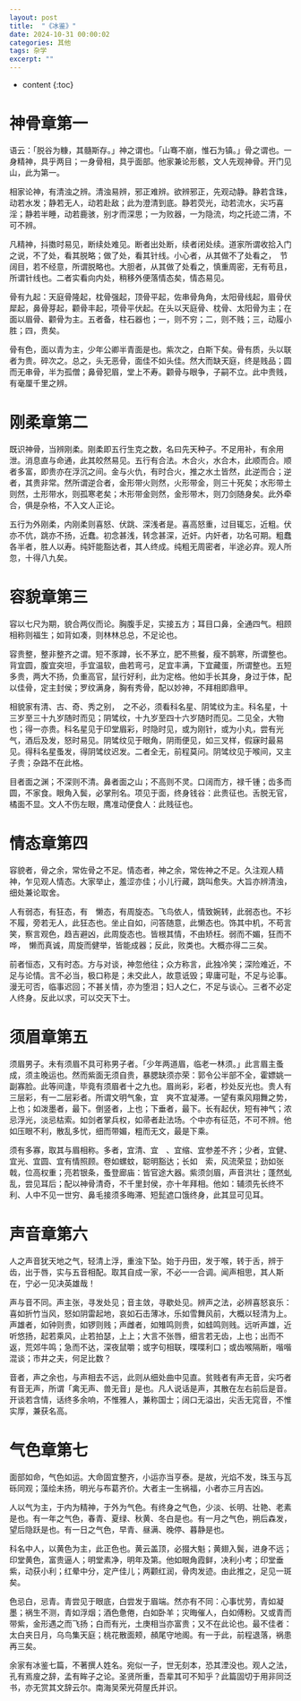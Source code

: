 ```yaml
---
layout: post
title:  "《冰鉴》"
date: 2024-10-31 00:00:02
categories: 其他
tags: 杂学
excerpt: ""
---
```


* content
{:toc}


# 神骨章第一

语云：「脱谷为糠，其髓斯存。」神之谓也。「山骞不崩，惟石为镇。」骨之谓也。一身精神，具乎两目；一身骨相，具乎面部。他家兼论形骸，文人先观神骨。开门见山，此为第一。

相家论神，有清浊之辨。清浊易辨，邪正难辨。欲辨邪正，先观动静。静若含珠，动若水发；静若无人，动若赴敌；此为澄清到底。静若荧光，动若流水，尖巧喜淫；静若半睡，动若鹿骇，别才而深思；一为败器，一为隐流，均之托迹二清，不可不辨。

凡精神，抖擞时易见，断续处难见。断者出处断，续者闭处续。道家所谓收拾入门之说，不了处，看其脱略；做了处，看其针线。小心者，从其做不了处看之，　节阔目，若不经意，所谓脱略也。大胆者，从其做了处看之，慎重周密，无有苟且，所谓针线也。二者实看向内处，稍移外便落情态矣，情态易见。

骨有九起：天庭骨隆起，枕骨强起，顶骨平起，佐串骨角角，太阳骨线起，眉骨伏犀起，鼻骨芽起，颧骨丰起，项骨平伏起。在头以天庭骨、枕骨、太阳骨为主；在面以眉骨、颧骨为主。五者备，柱石器也；一，则不穷；二，则不贱；三，动履小胜；四，贵矣。

骨有色，面以青为主，少年公卿半青面是也。紫次之，白斯下矣。骨有质，头以联者为贵。碎次之。总之，头无恶骨，面佳不如头佳。然大而缺天庭，终是贱品；圆而无串骨，半为孤僧；鼻骨犯眉，堂上不寿。颧骨与眼争，子嗣不立。此中贵贱，有毫厘千里之辨。



# 刚柔章第二

既识神骨，当辨刚柔。刚柔即五行生克之数，名曰先天种子。不足用补，有余用泄。消息直与命通，此其皎然易见。五行有合法。木合火，水合木，此顺而合。顺者多富，即贵亦在浮沉之间。金与火仇，有时合火，推之水土皆然，此逆而合；逆者，其贵非常。然所谓逆合者，金形带火则然，火形带金，则三十死矣；水形带土则然，土形带水，则孤寒老矣；木形带金则然，金形带木，则刀剑随身矣。此外牵合，俱是杂格，不入文人正论。

五行为外刚柔，内刚柔则喜怒、伏跳、深浅者是。喜高怒重，过目辄忘，近粗。伏亦不伉，跳亦不扬，近蠢。初念甚浅，转念甚深，近奸。内奸者，功名可期。粗蠢各半者，胜人以寿。纯奸能豁达者，其人终成。纯粗无周密者，半途必弃。观人所忽，十得八九矣。



# 容貌章第三

容以七尺为期，貌合两仪而论。胸腹手足，实接五方；耳目口鼻，全通四气。相顾相称则福生；如背如凑，则林林总总，不足论也。

容贵整，整非整齐之谓。短不豕蹲，长不茅立，肥不熊餐，瘦不鹊寒，所谓整也。背宜圆，腹宜突坦，手宜温软，曲若弯弓，足宜丰满，下宜藏蛋，所谓整也。五短多贵，两大不扬，负重高官，鼠行好利，此为定格。他如手长其身，身过于体，配以佳骨，定主封侯；罗纹满身，胸有秀骨，配以妙神，不拜相即鼎甲。

相貌家有清、古、奇、秀之别，　之不必，须看科名星、阴骘纹为主。科名星，十三岁至三十九岁随时而见；阴骘纹，十九岁至四十六岁随时而见。二见全，大物也；得一亦贵。科名星见于印堂眉彩，时隐时见，或为刚针，或为小丸，尝有光气，酒后及发，怒时易见。阴骘纹见于眼角，阴雨便见，如三叉样，假寐时最易见。得科名星蚤发，得阴骘纹迟发。二者全无，前程莫问。阴骘纹见于喉间，又主子贵；杂路不在此格。

目者面之渊；不深则不清。鼻者面之山；不高则不灵。口阔而方，禄千锺；齿多而圆，不家食。眼角入鬓，必掌刑名。项见于面，终身钱谷：此贵征也。舌脱无官，橘面不显。文人不伤左眼，鹰准动便食人：此贱征也。


# 情态章第四

容貌者，骨之余，常佐骨之不足。情态者，神之余，常佐神之不足。久注观人精神，乍见观人情态。大家举止，羞涩亦佳；小儿行藏，跳叫愈失。大旨亦辨清浊，细处兼论取舍。

人有弱态，有狂态，有　懒态，有周旋态。飞鸟依人，情致婉转，此弱态也。不衫不履，旁若无人，此狂态也。坐止自如，问答随意，此懒态也。饰其中机，不苟言笑，察言观色，趋吉避凶，此周旋态也。皆根其情，不由矫枉。弱而不媚，狂而不哗，　懒而真诚，周旋而健举，皆能成器；反此，败类也。大概亦得二三矣。

前者恒态，又有时态。方与对谈，神忽他往；众方称言，此独冷笑；深险难近，不足与论情。言不必当，极口称是；未交此人，故意诋毁；卑庸可耻，不足与论事。漫无可否，临事迟回；不甚关情，亦为堕泪；妇人之仁，不足与谈心。三者不必定人终身。反此以求，可以交天下士。


# 须眉章第五

须眉男子。未有须眉不具可称男子者。「少年两道眉，临老一林须。」此言眉主蚤成，须主晚运也。然而紫面无须自贵，暴腮缺须亦荣：郭令公半部不全，霍嫖姚一副寡脸。此等间逢，毕竟有须眉者十之九也。眉尚彩，彩者，杪处反光也。贵人有三层彩，有一二层彩者。所谓文明气象，宜　爽不宜凝滞。一望有乘风翔舞之势，上也；如泼墨者，最下。倒竖者，上也；下垂者，最下。长有起伏，短有神气；浓忌浮光，淡忌枯索。如剑者掌兵权，如帚者赴法场。个中亦有征范，不可不辨。他如压眼不利，散乱多忧，细而带媚，粗而无文，最是下乘。

须有多寡，取其与眉相称。多者，宜清、宜　、宜缩、宜参差不齐；少者，宜健、宜光、宜圆、宜有情照顾。卷如螺蚊，聪明豁达；长如　索，风流荣显；劲如张戟，位高权重；亮若银条，蚤登廊庙：皆官途大器。紫须剑眉，声音洪壮；蓬然虬乱，尝见耳后；配以神骨清奇，不千里封侯，亦十年拜相。他如：辅须先长终不利、人中不见一世穷、鼻毛接须多晦滞、短髭遮口饿终身，此其显可见耳。



# 声音章第六

人之声音犹天地之气，轻清上浮，重浊下坠。始于丹田，发于喉，转于舌，辨于齿，出于唇，实与五音相配。取其自成一家，不必一一合调。闻声相思，其人斯在，宁必一见决英雄哉！

声与音不同。声主张，寻发处见；音主敛，寻歇处见。辨声之法，必辨喜怒哀乐：喜如折竹当风，怒如阴雷起地，哀如石击薄冰，乐如雪舞风前，大概以轻清为上。声雄者，如钟则贵，如锣则贱；声雌者，如雉鸣则贵，如蛙鸣则贱。远听声雄，近听悠扬，起若乘风，止若拍瑟，上上；大言不张唇，细言若无齿，上也；出而不返，荒郊牛鸣；急而不达，深夜鼠嚼；或字句相联，喋喋利口；或齿喉隔断，喈喈混谈；市井之夫，何足比数？

音者，声之余也，与声相去不远，此则从细处曲中见直。贫贱者有声无音，尖巧者有音无声，所谓「禽无声、兽无音」是也。凡人说话是声，其散在左右前后是音。开谈若含情，话终多余响，不惟雅人，兼称国士；阔口无溢出，尖舌无窕音，不惟实厚，兼获名高。



# 气色章第七

面部如命，气色如运。大命固宜整齐，小运亦当亨泰。是故，光焰不发，珠玉与瓦砾同观；藻绘未扬，明光与布葛齐价。大者主一生祸福，小者亦三月吉凶。

人以气为主，于内为精神，于外为气色。有终身之气色，少淡、长明、壮艳、老素是也。有一年之气色，春青、夏绿、秋黄、冬白是也。有一月之气色，朔后森发，望后隐跃是也。有一日之气色，早青、昼满、晚停、暮静是也。

科名中人，以黄色为主，此正色也。黄云盖顶，必掇大魁；黄翅入鬓，进身不远；印堂黄色，富贵逼人；明堂素净，明年及第。他如眼角霞鲜，决利小考；印堂垂紫，动获小利；红晕中分，定产佳儿；两颧红润，骨肉发迹。由此推之，足见一斑矣。

色忌白，忌青。青尝见于眼底，白尝发于眉端。然亦有不同：心事忧劳，青如凝墨；祸生不测，青如浮烟；酒色惫倦，白如卧羊；灾晦催人，白如傅粉。又或青而带紫，金形遇之而飞扬；白而有光，土庚相当亦富贵；又不在此论也。最不佳者：太白夹日月，乌鸟集天庭；桃花散面颊，頳尾守地阁。有一于此，前程退落，祸患再三矣。


余家有冰鉴七篇，不著撰人姓名。宛似一子，世无刻本，恐其湮没也。观人之法，孔有焉廋之辞，孟有眸子之论。圣贤所重，吾辈其可不知乎？此篇固切于用非同泛书，亦无赏其文辞云尔。南海吴荣光荷屋氏并识。


